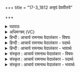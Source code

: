 +++
title = "17-3_1812 असृग्रं देववीतये"

+++
<details><summary>पदपाठः</summary>

अ꣡सृ꣢꣯ग्रम्। दे꣣व꣡वी꣢तये। दे꣣व꣢। वी꣣तये। वाजय꣡न्तः꣢। र꣡थाः꣢꣯। इ꣣व। १८१२।
</details>

<details><summary>अधिमन्त्रम् (VC)</summary>

- पवमानः सोमः
- जमदग्निर्भार्गवः
- द्विपदा गायत्री
- षड्जः
</details>

<details><summary>हिन्दी : आचार्य रामनाथ वेदालंकार - विषयः</summary>

आगे फिर वही विषय कहा गया है।
</details>

<details><summary>हिन्दी : आचार्य रामनाथ वेदालंकार - पदार्थः</summary>

पदार्थान्वय -  (मैं) इन ब्रह्मानन्द-रूप सोम-रसों को (देववीतये) दिव्य गुणों की प्राप्ति के लिए (असृग्रम्) अपने अन्तरात्मा में प्रवाहित कर रहा हूँ। ये (वाजयन्तः) अन्न प्रदान करते हुए (रथाः इव) रथों के समान (वाजयन्तः) बल प्रदान कर रहे हैं ॥३॥ यहाँ श्लिष्टोपमा अलङ्कार है ॥३॥
</details>

<details><summary>हिन्दी : आचार्य रामनाथ वेदालंकार - भावार्थः</summary>

भावार्थ -  जैसे रथ अन्न आदि को लाने में साधन बनते हैं, वैसे ही ब्रह्मानन्द-रस अध्यात्म-बल अदि की प्राप्ति में साधन होते हैं ॥३॥ इस खण्ड में जगदीश्वर और ब्रह्मानन्द-रस के विषयों का वर्णन होने से इस खण्ड की पूर्व खण्ड के साथ सङ्गति है ॥ बीसवें अध्याय में चतुर्थ खण्ड समाप्त ॥
</details>

<details><summary>संस्कृत : आचार्य रामनाथ वेदालंकार - विषयः</summary>

अथ पुनरपि स एव विषय उच्यते।
</details>

<details><summary>संस्कृत : आचार्य रामनाथ वेदालंकार - पदार्थः</summary>

पदार्थान्वय -  अहम् एतान् ब्रह्मानन्दरूपान् सोमरसान् (देववीतये) दिव्यगुणानां प्राप्तये (असृग्रम्) स्वान्तरात्मनि सृजामि, प्रवाहयामि। [असृजम् इति प्राप्ते ‘बहलुं छन्दसि’। अ० ७।१।८ इत्यनेन रुडागमः, ततः कुत्वम्।] एते (वाजयन्तः) अन्नानि प्रयच्छन्तः (रथाः इव) शकटाः इव (वाजयन्तः) बलानि प्रयच्छन्तः, सन्तीति शेषः ॥३॥ अत्र श्लिष्टोपमालङ्कारः ॥३॥
</details>

<details><summary>संस्कृत : आचार्य रामनाथ वेदालंकार - भावार्थः</summary>

भावार्थ -  यथा रथा अन्नाद्यानयनाय साधनतां यान्ति तथा ब्रह्मानन्दरसा अध्यात्मबलादीनां प्राप्तये साधनीभवन्ति ॥३॥ अस्मिन् खण्डे जगदीश्वरस्य ब्रह्मानन्दरसस्य च विषयाणां वर्णनादेतत्खण्डस्य पूर्वखण्डेन संगतिरस्ति ॥
</details>